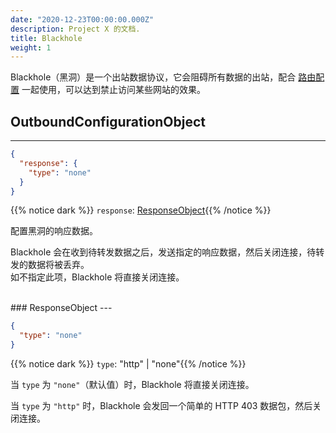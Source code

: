 ```yaml
---
date: "2020-12-23T00:00:00.000Z"
description: Project X 的文档.
title: Blackhole
weight: 1
---
```


Blackhole（黑洞）是一个出站数据协议，它会阻碍所有数据的出站，配合 [路由配置](../../routing) 一起使用，可以达到禁止访问某些网站的效果。

## OutboundConfigurationObject

---

```json
{
  "response": {
    "type": "none"
  }
}
```

{{% notice dark %}} `response`: [ResponseObject](#responseobject){{% /notice %}}

配置黑洞的响应数据。

Blackhole 会在收到待转发数据之后，发送指定的响应数据，然后关闭连接，待转发的数据将被丢弃。</br>
如不指定此项，Blackhole 将直接关闭连接。

<br />
### ResponseObject
---

```json
{
  "type": "none"
}
```

{{% notice dark %}} `type`: "http" | "none"{{% /notice %}}

当 `type` 为 `"none"`（默认值）时，Blackhole 将直接关闭连接。

当 `type` 为 `"http"` 时，Blackhole 会发回一个简单的 HTTP 403 数据包，然后关闭连接。

